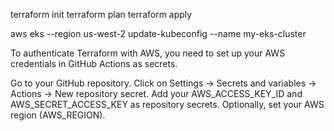 terraform init
terraform plan
terraform apply

aws eks --region us-west-2 update-kubeconfig --name my-eks-cluster


To authenticate Terraform with AWS, you need to set up your AWS credentials in GitHub Actions as secrets.

Go to your GitHub repository.
Click on Settings -> Secrets and variables -> Actions -> New repository secret.
Add your AWS_ACCESS_KEY_ID and AWS_SECRET_ACCESS_KEY as repository secrets.
Optionally, set your AWS region (AWS_REGION).